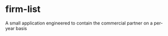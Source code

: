 firm-list
=========

A small application engineered to contain the commercial partner on a per-year basis